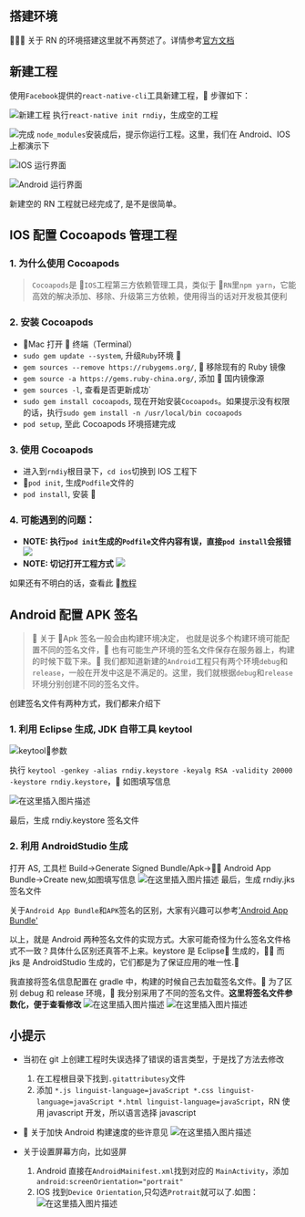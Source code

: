 ## 搭建环境

 关于 RN 的环境搭建这里就不再赘述了。详情参考[官方文档](https://facebook.github.io/react-native/docs/getting-started)

## 新建工程

使用`Facebook`提供的`react-native-cli`工具新建工程， 步骤如下：

![新建工程](https://img-blog.csdnimg.cn/2019012419005351.jpg?x-oss-process=image/watermark,type_ZmFuZ3poZW5naGVpdGk,shadow_10,text_aHR0cHM6Ly9ibG9nLmNzZG4ubmV0L0N0cmxfUw==,size_16,color_FFFFFF,t_70)
执行`react-native init rndiy`，生成空的工程

![完成](https://img-blog.csdnimg.cn/20190124190144513.jpg?x-oss-process=image/watermark,type_ZmFuZ3poZW5naGVpdGk,shadow_10,text_aHR0cHM6Ly9ibG9nLmNzZG4ubmV0L0N0cmxfUw==,size_16,color_FFFFFF,t_70)
`node_modules`安装成后，提示你运行工程。这里，我们在 Android、IOS 上都演示下

![IOS 运行界面](https://img-blog.csdnimg.cn/20190124190211350.jpg?x-oss-process=image/watermark,type_ZmFuZ3poZW5naGVpdGk,shadow_10,text_aHR0cHM6Ly9ibG9nLmNzZG4ubmV0L0N0cmxfUw==,size_16,color_FFFFFF,t_70)

![Android 运行界面](https://img-blog.csdnimg.cn/20190124190235319.jpg?x-oss-process=image/watermark,type_ZmFuZ3poZW5naGVpdGk,shadow_10,text_aHR0cHM6Ly9ibG9nLmNzZG4ubmV0L0N0cmxfUw==,size_16,color_FFFFFF,t_70)

新建空的 RN 工程就已经完成了, 是不是很简单。

## IOS 配置 Cocoapods 管理工程

### 1. 为什么使用 Cocoapods

> `Cocoapods`是 `IOS`工程第三方依赖管理工具，类似于 `RN`里`npm yarn`，它能高效的解决添加、移除、升级第三方依赖，使用得当的话对开发极其便利

### 2. 安装 Cocoapods

- Mac 打开  终端（Terminal）
- `sudo gem update --system`, 升级`Ruby`环境 
- `gem sources --remove https://rubygems.org/`,  移除现有的 Ruby 镜像
- `gem source -a https://gems.ruby-china.org/`, 添加  国内镜像源
- `gem sources -l`, 查看是否更新成功`
- `sudo gem install cocoapods`, 现在开始安装`Cocoapods`。如果提示没有权限的话，执行`sudo gem install -n /usr/local/bin cocoapods`
- `pod setup`, 至此 Cocoapods 环境搭建完成

### 3. 使用 Cocoapods

- 进入到`rndiy`根目录下，`cd ios`切换到 IOS 工程下
- `pod init`, 生成`Podfile`文件的
- `pod install`, 安装 

### 4. 可能遇到的问题：

- **NOTE: 执行`pod init`生成的`Podfile`文件内容有误，直接`pod install`会报错**
  ![](https://img-blog.csdnimg.cn/20190128214013427.png?x-oss-process=image/watermark,type_ZmFuZ3poZW5naGVpdGk,shadow_10,text_aHR0cHM6Ly9ibG9nLmNzZG4ubmV0L0N0cmxfUw==,size_16,color_FFFFFF,t_70)
- **NOTE: 切记打开工程方式**
  ![](https://img-blog.csdnimg.cn/20190128230549479.png?x-oss-process=image/watermark,type_ZmFuZ3poZW5naGVpdGk,shadow_10,text_aHR0cHM6Ly9ibG9nLmNzZG4ubmV0L0N0cmxfUw==,size_16,color_FFFFFF,t_70)

如果还有不明白的话，查看此 [教程](https://www.jianshu.com/p/0ba9edf8428d)

## Android 配置 APK 签名

>  关于 Apk 签名一般会由构建环境决定， 也就是说多个构建环境可能配置不同的签名文件， 也有可能生产环境的签名文件保存在服务器上，构建的时候下载下来。 我们都知道新建的`Android`工程只有两个环境`debug`和`release`，一般在开发中这是不满足的。这里，我们就根据`debug`和`release`环境分别创建不同的签名文件。

创建签名文件有两种方式，我们都来介绍下

### 1. 利用 Eclipse 生成, JDK 自带工具 keytool

![keytool参数](https://img-blog.csdnimg.cn/20190213181749805.png?x-oss-process=image/watermark,type_ZmFuZ3poZW5naGVpdGk,shadow_10,text_aHR0cHM6Ly9ibG9nLmNzZG4ubmV0L0N0cmxfUw==,size_16,color_FFFFFF,t_70)

执行 `keytool -genkey -alias rndiy.keystore -keyalg RSA -validity 20000 -keystore rndiy.keystore`， 如图填写信息

![在这里插入图片描述](https://img-blog.csdnimg.cn/20190213183955987.png?x-oss-process=image/watermark,type_ZmFuZ3poZW5naGVpdGk,shadow_10,text_aHR0cHM6Ly9ibG9nLmNzZG4ubmV0L0N0cmxfUw==,size_16,color_FFFFFF,t_70)

最后，生成 rndiy.keystore 签名文件

### 2. 利用 AndroidStudio 生成

打开 AS, 工具栏 Build->Generate Signed Bundle/Apk-> Android App Bundle->Create new,如图填写信息
![在这里插入图片描述](https://img-blog.csdnimg.cn/20190213184708995.png?x-oss-process=image/watermark,type_ZmFuZ3poZW5naGVpdGk,shadow_10,text_aHR0cHM6Ly9ibG9nLmNzZG4ubmV0L0N0cmxfUw==,size_16,color_FFFFFF,t_70)
最后，生成 rndiy.jks 签名文件

关于`Android App Bundle`和`APK`签名的区别，大家有兴趣可以参考['Android App Bundle'](https://www.jianshu.com/p/3754d4e7f4e5)

以上，就是 Android 两种签名文件的实现方式。大家可能奇怪为什么签名文件格式不一致？具体什么区别还真答不上来。keystore 是 Eclipse 生成的， 而 jks 是 AndroidStudio 生成的，它们都是为了保证应用的唯一性.

我直接将签名信息配置在 gradle 中，构建的时候自己去加载签名文件。 为了区别 debug 和 release 环境， 我分别采用了不同的签名文件。**这里将签名文件参数化，便于查看修改**
![在这里插入图片描述](https://img-blog.csdnimg.cn/20190213190913822.png?x-oss-process=image/watermark,type_ZmFuZ3poZW5naGVpdGk,shadow_10,text_aHR0cHM6Ly9ibG9nLmNzZG4ubmV0L0N0cmxfUw==,size_16,color_FFFFFF,t_70)
![在这里插入图片描述](https://img-blog.csdnimg.cn/20190213190934530.png?x-oss-process=image/watermark,type_ZmFuZ3poZW5naGVpdGk,shadow_10,text_aHR0cHM6Ly9ibG9nLmNzZG4ubmV0L0N0cmxfUw==,size_16,color_FFFFFF,t_70)

## 小提示

- 当初在 git 上创建工程时失误选择了错误的语言类型，于是找了方法去修改

  1. 在工程根目录下找到`.gitattributesy`文件
  2. 添加 `*.js linguist-language=javaScript *.css linguist-language=javaScript *.html linguist-language=javaScript`，RN 使用 javascript 开发，所以语言选择 javascript

-  关于加快 Android 构建速度的些许意见
  ![在这里插入图片描述](https://img-blog.csdnimg.cn/20190214114814675.png?x-oss-process=image/watermark,type_ZmFuZ3poZW5naGVpdGk,shadow_10,text_aHR0cHM6Ly9ibG9nLmNzZG4ubmV0L0N0cmxfUw==,size_16,color_FFFFFF,t_70)

- 关于设置屏幕方向，比如竖屏
  1. Android 直接在`AndroidMainifest.xml`找到对应的 `MainActivity`，添加`android:screenOrientation="portrait"`
  2. IOS 找到`Device Orientation`,只勾选`Protrait`就可以了.如图：
     ![在这里插入图片描述](https://img-blog.csdnimg.cn/20190215163409907.png?x-oss-process=image/watermark,type_ZmFuZ3poZW5naGVpdGk,shadow_10,text_aHR0cHM6Ly9ibG9nLmNzZG4ubmV0L0N0cmxfUw==,size_16,color_FFFFFF,t_70)
